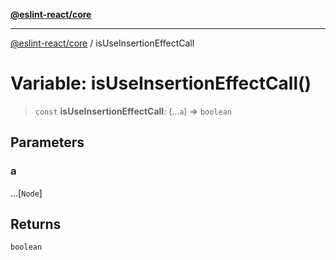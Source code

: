 [**@eslint-react/core**](../README.md)

***

[@eslint-react/core](../README.md) / isUseInsertionEffectCall

# Variable: isUseInsertionEffectCall()

> `const` **isUseInsertionEffectCall**: (...`a`) => `boolean`

## Parameters

### a

...\[`Node`\]

## Returns

`boolean`
